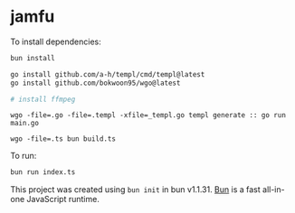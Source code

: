 # jamfu

To install dependencies:

```bash
bun install

go install github.com/a-h/templ/cmd/templ@latest
go install github.com/bokwoon95/wgo@latest

# install ffmpeg
```

```
wgo -file=.go -file=.templ -xfile=_templ.go templ generate :: go run main.go

wgo -file=.ts bun build.ts
```

To run:

```bash
bun run index.ts
```

This project was created using `bun init` in bun v1.1.31. [Bun](https://bun.sh) is a fast all-in-one JavaScript runtime.
